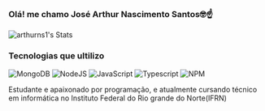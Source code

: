 ### Olá! me chamo José Arthur Nascimento Santos🤓☝️

![arthurns1's Stats](https://github-readme-stats.vercel.app/api?username=arthurns1&theme=dracula&show_icons=true&hide_border=true&count_private=true)

### Tecnologias que ultilizo
![MongoDB](https://img.shields.io/badge/MongoDB-%234ea94b.svg?style=for-the-badge&logo=mongodb&logoColor=white)
![NodeJS](https://img.shields.io/badge/node.js-6DA55F?style=for-the-badge&logo=node.js&logoColor=white)
![JavaScript](https://img.shields.io/badge/javascript-%23323330.svg?style=for-the-badge&logo=javascript&logoColor=%23F7DF1E)
![Typescript](https://img.shields.io/badge/TypeScript-007ACC?style=for-the-badge&logo=typescript&logoColor=white)
![NPM](https://img.shields.io/badge/NPM-%23CB3837.svg?style=for-the-badge&logo=npm&logoColor=white)
<br>

Estudante e apaixonado por programação, e atualmente cursando técnico em informática no Instituto Federal do Rio grande do Norte(IFRN)
